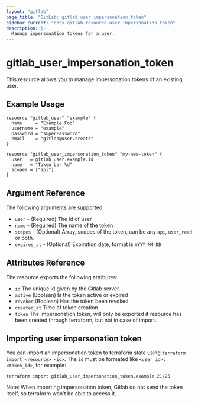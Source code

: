```yaml
---
layout: "gitlab"
page_title: "GitLab: gitlab_user_impersonation_token"
sidebar_current: "docs-gitlab-resource-user_impersonation_token"
description: |-
  Manage impersonation tokens for a user.
---
```


# gitlab\_user_impersonation_token

This resource allows you to manage impersonation tokens of an existing user.

## Example Usage

```hcl
resource "gitlab_user" "example" {
  name     = "Example Foo"
  username = "example"
  password = "superPassword"
  email    = "gitlab@user.create"
}

resource "gitlab_user_impersonation_token" "my-new-token" {
  user   = gitlab_user.example.id
  name   = "Token bar %d"
  scopes = ["api"]
}
```

## Argument Reference

The following arguments are supported:

* `user` - (Required) The id of user
* `name` - (Required) The name of the token
* `scopes` - (Optional) Array, scopes of the token, can be any `api`, `user_read` or both.
* `expires_at` - (Optional) Expiration date, format is `YYYY-MM-DD`

## Attributes Reference

The resource exports the following attributes:

* `id` The unique id given by the Gitlab server.
* `active` (Boolean) Is the token active or expired
* `revoked` (Boolean) Has the token been revoked
* `created_at` Time of token creation
* `token` The impersonation token, will only be exported if resource has been created through terraform, but not in case of import.

## Importing user impersonation token

You can import an impersonation token to terraform state using `terraform import <resource> <id>`.
The `id` must be formated like `<user_id>:<token_id>`, for example:

    terraform import gitlab_user_impersonation_token.example 21/25

Note: When importing impersonation token, Gitlab do not send the token itself, so terraform won't be able to access it.
